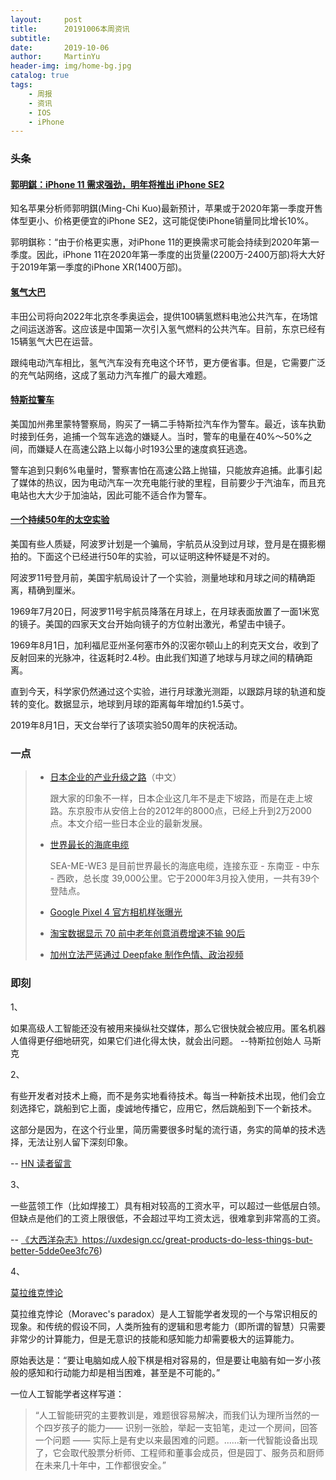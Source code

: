 ```yaml
---
layout:     post
title:      20191006本周资讯
subtitle:   
date:       2019-10-06
author:     MartinYu
header-img: img/home-bg.jpg
catalog: true
tags:
    - 周报
    - 资讯
    - IOS
    - iPhone
---
```


### 头条

#### [郭明錤：iPhone 11 需求强劲，明年将推出 iPhone SE2](https://tech.qq.com/a/20191007/000647.htm)

知名苹果分析师郭明錤(Ming-Chi Kuo)最新预计，苹果或于2020年第一季度开售体型更小、价格更便宜的iPhone SE2，这可能促使iPhone销量同比增长10%。

郭明錤称：“由于价格更实惠，对iPhone 11的更换需求可能会持续到2020年第一季度。因此，iPhone 11在2020年第一季度的出货量(2200万-2400万部)将大大好于2019年第一季度的iPhone XR(1400万部)。

#### [氢气大巴](https://www.reuters.com/article/us-autos-hydrogen-toyota-olympics-fous-idUSKBN1W22VK)

丰田公司将向2022年北京冬季奥运会，提供100辆氢燃料电池公共汽车，在场馆之间运送游客。这应该是中国第一次引入氢气燃料的公共汽车。目前，东京已经有15辆氢气大巴在运营。

跟纯电动汽车相比，氢气汽车没有充电这个环节，更方便省事。但是，它需要广泛的充气站网络，这成了氢动力汽车推广的最大难题。

#### [特斯拉警车](https://www.eastbaytimes.com/2019/09/24/fremont-police-tesla-runs-low-on-juice-during-high-speed-chase/)

美国加州弗里蒙特警察局，购买了一辆二手特斯拉汽车作为警车。最近，该车执勤时接到任务，追捕一个驾车逃逸的嫌疑人。当时，警车的电量在40%～50%之间，而嫌疑人在高速公路上以每小时193公里的速度疯狂逃逸。

警车追到只剩6%电量时，警察害怕在高速公路上抛锚，只能放弃追捕。此事引起了媒体的热议，因为电动汽车一次充电能行驶的里程，目前要少于汽油车，而且充电站也大大少于加油站，因此可能不适合作为警车。

#### [一个持续50年的太空实验](https://spectrum.ieee.org/the-institute/ieee-history/one-apollo-11-experiment-is-still-going-50-years-later)

美国有些人质疑，阿波罗计划是一个骗局，宇航员从没到过月球，登月是在摄影棚拍的。下面这个已经进行50年的实验，可以证明这种怀疑是不对的。

阿波罗11号登月前，美国宇航局设计了一个实验，测量地球和月球之间的精确距离，精确到厘米。

1969年7月20日，阿波罗11号宇航员降落在月球上，在月球表面放置了一面1米宽的镜子。美国的四家天文台开始向镜子的方位射出激光，希望击中镜子。

1969年8月1日，加利福尼亚州圣何塞市外的汉密尔顿山上的利克天文台，收到了反射回来的光脉冲，往返耗时2.4秒。由此我们知道了地球与月球之间的精确距离。

直到今天，科学家仍然通过这个实验，进行月球激光测距，以跟踪月球的轨道和旋转的变化。数据显示，地球到月球的距离每年增加约1.5英寸。

2019年8月1日，天文台举行了该项实验50周年的庆祝活动。

### 一点

> - [日本企业的产业升级之路](https://zhuanlan.zhihu.com/p/73949600)（中文）
>
>   跟大家的印象不一样，日本企业这几年不是走下坡路，而是在走上坡路。东京股市从安倍上台的2012年的8000点，已经上升到2万2000点。本文介绍一些日本企业的最新发展。
>
> - [世界最长的海底电缆](https://en.wikipedia.org/wiki/SEA-ME-WE_3)
>
>   SEA-ME-WE3 是目前世界最长的海底电缆，连接东亚 - 东南亚 - 中东 - 西欧，总长度 39,000公里。它于2000年3月投入使用，一共有39个登陆点。
>
> - [Google Pixel 4 官方相机样张曝光](https://9to5google.com/2019/10/02/exclusive-pixel-4-camera-samples/)
>
> - [淘宝数据显示 70 前中老年创意消费增速不输 90后](https://36kr.com/newsflashes/185670)
>
> - [加州立法严惩通过 Deepfake 制作色情、政治视频](https://www.nbcbayarea.com/news/local/California-Bans-Distributing-Deepfake-Videos-Before-Elections-562250481.html)



### 即刻

1、

如果高级人工智能还没有被用来操纵社交媒体，那么它很快就会被应用。匿名机器人值得更仔细地研究，如果它们进化得太快，就会出问题。
--特斯拉创始人 马斯克

2、

有些开发者对技术上瘾，而不是务实地看待技术。每当一种新技术出现，他们会立刻选择它，跳船到它上面，虔诚地传播它，应用它，然后跳船到下一个新技术。

这部分是因为，在这个行业里，简历需要很多时髦的流行语，务实的简单的技术选择，无法让别人留下深刻印象。

-- [HN 读者留言](https://news.ycombinator.com/item?id=20916310)

3、

一些蓝领工作（比如焊接工）具有相对较高的工资水平，可以超过一些低层白领。但缺点是他们的工资上限很低，不会超过平均工资太远，很难拿到非常高的工资。

-- [《大西洋杂志》](https://www.theatlantic.com/education/archive/2019/09/welding-doesnt-pay-as-well-as-republicans-think/597733/)https://uxdesign.cc/great-products-do-less-things-but-better-5dde0ee3fc76)

4、

[莫拉维克悖论](https://zh.wikipedia.org/wiki/莫拉維克悖論)

莫拉维克悖论（Moravec's paradox）是人工智能学者发现的一个与常识相反的现象。和传统的假设不同，人类所独有的逻辑和思考能力（即所谓的智慧）只需要非常少的计算能力，但是无意识的技能和感知能力却需要极大的运算能力。

原始表达是：“要让电脑如成人般下棋是相对容易的，但是要让电脑有如一岁小孩般的感知和行动能力却是相当困难，甚至是不可能的。”

一位人工智能学者这样写道：

> “人工智能研究的主要教训是，难题很容易解决，而我们认为理所当然的一个四岁孩子的能力—— 识别一张脸，举起一支铅笔，走过一个房间，回答一个问题 —— 实际上是有史以来最困难的问题。……新一代智能设备出现了，它会取代股票分析师、工程师和董事会成员，但是园丁、服务员和厨师在未来几十年中，工作都很安全。”

